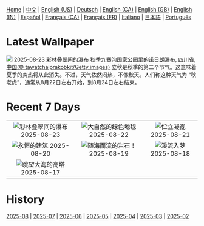 [Home](../README.md) | [中文](zh-CN.md) | [English (US)](en-US.md) | [Deutsch](de-DE.md) | [English (CA)](en-CA.md) | [English (GB)](en-GB.md) | [English (IN)](en-IN.md) | [Español](es-ES.md) | [Français (CA)](fr-CA.md) | [Français (FR)](fr-FR.md) | [Italiano](it-IT.md) | [日本語](ja-JP.md) | [Português](pt-BR.md)

# Latest Wallpaper
![](https://www.bing.com/th?id=OHR.ChushuY25_ZH-CN0495086720_UHD.jpg)
[2025-08-23 彩林叠翠间的瀑布 秋季九寨沟国家公园里的诺日朗瀑布, 四川省, 中国(© tawatchaiprakobkit/Getty images)](https://www.bing.com/th?id=OHR.ChushuY25_ZH-CN0495086720_UHD.jpg)
立秋是秋季的第二个节气。这意味着夏季的炎热将从此消失。不过，天气依然闷热，不像秋天。人们称这种天气为 “秋老虎”，通常从8月22日左右开始，到8月24日左右结束。

# Recent 7 Days
|  |  |  |
|:---:|:---:|:---:|
| ![](https://www.bing.com/th?id=OHR.ChushuY25_ZH-CN0495086720_400x240.jpg "彩林叠翠间的瀑布") 2025-08-23 | ![](https://www.bing.com/th?id=OHR.PalouseWA_ZH-CN2552273820_400x240.jpg "大自然的绿色地毯") 2025-08-22 | ![](https://www.bing.com/th?id=OHR.WheatearBird_ZH-CN3286472001_400x240.jpg "伫立凝视") 2025-08-21 |
| ![](https://www.bing.com/th?id=OHR.CitadelBonifacio_ZH-CN2130899430_400x240.jpg "永恒的建筑") 2025-08-20 | ![](https://www.bing.com/th?id=OHR.GipuzcoaSummer_ZH-CN1926924422_400x240.jpg "随海而流的岩石！") 2025-08-19 | ![](https://www.bing.com/th?id=OHR.AvalancheLake_ZH-CN1442576083_400x240.jpg "溪流入梦") 2025-08-18 |
| ![](https://www.bing.com/th?id=OHR.LyngvigLighthouse_ZH-CN0836204503_400x240.jpg "眺望大海的高塔") 2025-08-17 |  |  |

# History
[2025-08](../archives/wallpaper/zh-CN/w_2025_08.md) | [2025-07](../archives/wallpaper/zh-CN/w_2025_07.md) | [2025-06](../archives/wallpaper/zh-CN/w_2025_06.md) | [2025-05](../archives/wallpaper/zh-CN/w_2025_05.md) | [2025-04](../archives/wallpaper/zh-CN/w_2025_04.md) | [2025-03](../archives/wallpaper/zh-CN/w_2025_03.md) | [2025-02](../archives/wallpaper/zh-CN/w_2025_02.md)
